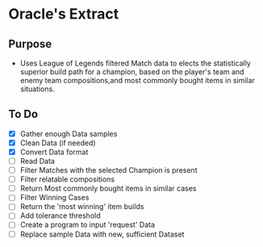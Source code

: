 # Oracle's Extract

## Purpose

- Uses League of Legends filtered Match data to elects the statistically superior build path for a champion, based on the player's team and enemy team compositions,and most commonly bought items in similar situations.

## To Do

- [x] Gather enough Data samples
- [x] Clean Data (if needed)
- [x] Convert Data format
- [ ] Read Data
- [ ] Filter Matches with the selected Champion is present
- [ ] Filter relatable compositions
- [ ] Return Most commonly bought items in similar cases
- [ ] Filter Winning Cases
- [ ] Return the 'most winning' item builds
- [ ] Add tolerance threshold
- [ ] Create a program to input 'request' Data
- [ ] Replace sample Data with new, sufficient Dataset
